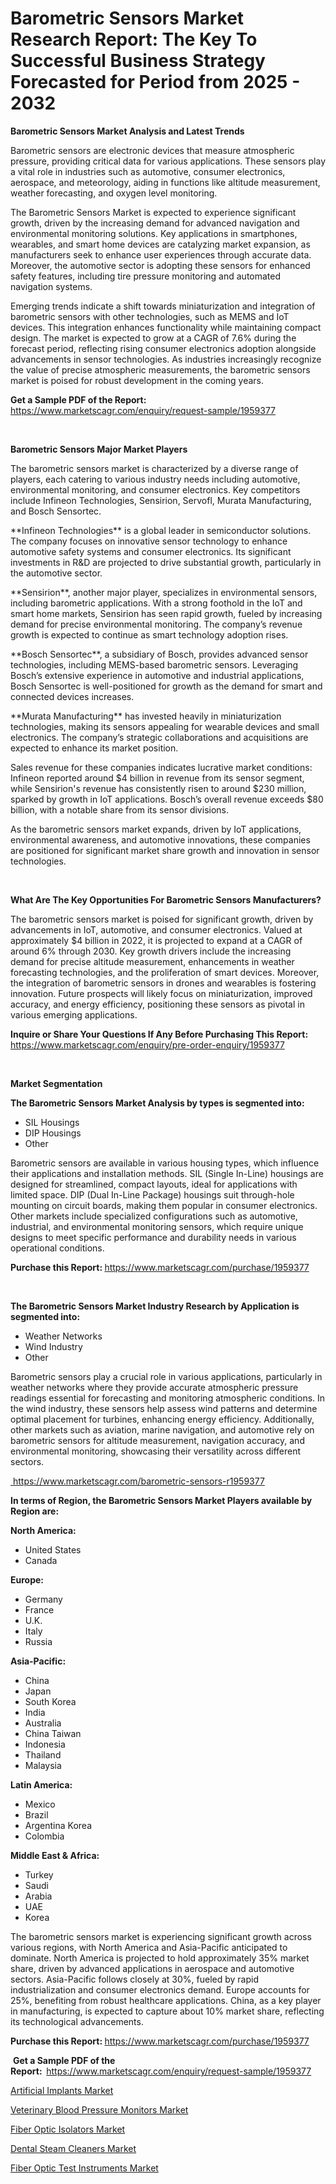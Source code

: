<p><h1>Barometric Sensors Market Research Report: The Key To Successful Business Strategy Forecasted for Period from 2025 - 2032</h1></p><p><strong>Barometric Sensors Market Analysis and Latest Trends</strong></p>
<p><p>Barometric sensors are electronic devices that measure atmospheric pressure, providing critical data for various applications. These sensors play a vital role in industries such as automotive, consumer electronics, aerospace, and meteorology, aiding in functions like altitude measurement, weather forecasting, and oxygen level monitoring.</p><p>The Barometric Sensors Market is expected to experience significant growth, driven by the increasing demand for advanced navigation and environmental monitoring solutions. Key applications in smartphones, wearables, and smart home devices are catalyzing market expansion, as manufacturers seek to enhance user experiences through accurate data. Moreover, the automotive sector is adopting these sensors for enhanced safety features, including tire pressure monitoring and automated navigation systems.</p><p>Emerging trends indicate a shift towards miniaturization and integration of barometric sensors with other technologies, such as MEMS and IoT devices. This integration enhances functionality while maintaining compact design. The market is expected to grow at a CAGR of 7.6% during the forecast period, reflecting rising consumer electronics adoption alongside advancements in sensor technologies. As industries increasingly recognize the value of precise atmospheric measurements, the barometric sensors market is poised for robust development in the coming years.</p></p>
<p><strong>Get a Sample PDF of the Report:&nbsp;</strong> <a href="https://www.marketscagr.com/enquiry/request-sample/1959377?utm_campaign=2012&utm_medium=2&utm_source=Github&utm_content=ia&utm_term=06042025&utm_id=barometric-sensors">https://www.marketscagr.com/enquiry/request-sample/1959377</a></p>
<p>&nbsp;</p>
<p><strong>Barometric Sensors Major Market Players</strong></p>
<p><p>The barometric sensors market is characterized by a diverse range of players, each catering to various industry needs including automotive, environmental monitoring, and consumer electronics. Key competitors include Infineon Technologies, Sensirion, Servofl, Murata Manufacturing, and Bosch Sensortec.</p><p>**Infineon Technologies** is a global leader in semiconductor solutions. The company focuses on innovative sensor technology to enhance automotive safety systems and consumer electronics. Its significant investments in R&D are projected to drive substantial growth, particularly in the automotive sector.</p><p>**Sensirion**, another major player, specializes in environmental sensors, including barometric applications. With a strong foothold in the IoT and smart home markets, Sensirion has seen rapid growth, fueled by increasing demand for precise environmental monitoring. The company’s revenue growth is expected to continue as smart technology adoption rises.</p><p>**Bosch Sensortec**, a subsidiary of Bosch, provides advanced sensor technologies, including MEMS-based barometric sensors. Leveraging Bosch’s extensive experience in automotive and industrial applications, Bosch Sensortec is well-positioned for growth as the demand for smart and connected devices increases.</p><p>**Murata Manufacturing** has invested heavily in miniaturization technologies, making its sensors appealing for wearable devices and small electronics. The company’s strategic collaborations and acquisitions are expected to enhance its market position.</p><p>Sales revenue for these companies indicates lucrative market conditions: Infineon reported around $4 billion in revenue from its sensor segment, while Sensirion's revenue has consistently risen to around $230 million, sparked by growth in IoT applications. Bosch’s overall revenue exceeds $80 billion, with a notable share from its sensor divisions.</p><p>As the barometric sensors market expands, driven by IoT applications, environmental awareness, and automotive innovations, these companies are positioned for significant market share growth and innovation in sensor technologies.</p></p>
<p>&nbsp;</p>
<p><strong>What Are The Key Opportunities For Barometric Sensors Manufacturers?</strong></p>
<p><p>The barometric sensors market is poised for significant growth, driven by advancements in IoT, automotive, and consumer electronics. Valued at approximately $4 billion in 2022, it is projected to expand at a CAGR of around 6% through 2030. Key growth drivers include the increasing demand for precise altitude measurement, enhancements in weather forecasting technologies, and the proliferation of smart devices. Moreover, the integration of barometric sensors in drones and wearables is fostering innovation. Future prospects will likely focus on miniaturization, improved accuracy, and energy efficiency, positioning these sensors as pivotal in various emerging applications.</p></p>
<p><strong>Inquire or Share Your Questions If Any Before Purchasing This Report:</strong> <a href="https://www.marketscagr.com/enquiry/pre-order-enquiry/1959377?utm_campaign=2012&utm_medium=2&utm_source=Github&utm_content=ia&utm_term=06042025&utm_id=barometric-sensors">https://www.marketscagr.com/enquiry/pre-order-enquiry/1959377</a></p>
<p>&nbsp;</p>
<p><strong>Market Segmentation</strong></p>
<p><strong>The Barometric Sensors Market Analysis by types is segmented into:</strong></p>
<p><ul><li>SIL Housings</li><li>DIP Housings</li><li>Other</li></ul></p>
<p><p>Barometric sensors are available in various housing types, which influence their applications and installation methods. SIL (Single In-Line) housings are designed for streamlined, compact layouts, ideal for applications with limited space. DIP (Dual In-Line Package) housings suit through-hole mounting on circuit boards, making them popular in consumer electronics. Other markets include specialized configurations such as automotive, industrial, and environmental monitoring sensors, which require unique designs to meet specific performance and durability needs in various operational conditions.</p></p>
<p><strong>Purchase this Report:&nbsp;</strong><a href="https://www.marketscagr.com/purchase/1959377?utm_campaign=2012&utm_medium=2&utm_source=Github&utm_content=ia&utm_term=06042025&utm_id=barometric-sensors">https://www.marketscagr.com/purchase/1959377</a></p>
<p>&nbsp;</p>
<p><strong>The Barometric Sensors Market Industry Research by Application is segmented into:</strong></p>
<p><ul><li>Weather Networks</li><li>Wind Industry</li><li>Other</li></ul></p>
<p><p>Barometric sensors play a crucial role in various applications, particularly in weather networks where they provide accurate atmospheric pressure readings essential for forecasting and monitoring atmospheric conditions. In the wind industry, these sensors help assess wind patterns and determine optimal placement for turbines, enhancing energy efficiency. Additionally, other markets such as aviation, marine navigation, and automotive rely on barometric sensors for altitude measurement, navigation accuracy, and environmental monitoring, showcasing their versatility across different sectors.</p></p>
<p><a href="https://www.marketscagr.com/barometric-sensors-r1959377?utm_campaign=2012&utm_medium=2&utm_source=Github&utm_content=ia&utm_term=06042025&utm_id=barometric-sensors">&nbsp;https://www.marketscagr.com/barometric-sensors-r1959377</a></p>
<p><strong>In terms of Region, the Barometric Sensors Market Players available by Region are:</strong></p>
<p>
    <p> <strong> North America: </strong>
        <ul>
            <li>United States</li>
            <li>Canada</li>
        </ul>
        </p> 
    <p> <strong> Europe: </strong>
        <ul>
            <li>Germany</li>
            <li>France</li>
            <li>U.K.</li>
            <li>Italy</li>
            <li>Russia</li>
        </ul>
        </p> 
    <p> <strong> Asia-Pacific: </strong>
        <ul>
            <li>China</li>
            <li>Japan</li>
            <li>South Korea</li>
            <li>India</li>
            <li>Australia</li>
            <li>China Taiwan</li>
            <li>Indonesia</li>
            <li>Thailand</li>
            <li>Malaysia</li>
        </ul>
        </p> 
    <p> <strong> Latin America: </strong>
        <ul>
            <li>Mexico</li>
            <li>Brazil</li>
            <li>Argentina Korea</li>
            <li>Colombia</li>
        </ul>
        </p> 
    <p> <strong> Middle East & Africa: </strong>
        <ul>
            <li>Turkey</li>
            <li>Saudi</li>
            <li>Arabia</li>
            <li>UAE</li>
            <li>Korea</li>
        </ul>
    </p>
    </p>
<p><p>The barometric sensors market is experiencing significant growth across various regions, with North America and Asia-Pacific anticipated to dominate. North America is projected to hold approximately 35% market share, driven by advanced applications in aerospace and automotive sectors. Asia-Pacific follows closely at 30%, fueled by rapid industrialization and consumer electronics demand. Europe accounts for 25%, benefiting from robust healthcare applications. China, as a key player in manufacturing, is expected to capture about 10% market share, reflecting its technological advancements.</p></p>
<p><strong>Purchase this Report: </strong><a href="https://www.marketscagr.com/purchase/1959377?utm_campaign=2012&utm_medium=2&utm_source=Github&utm_content=ia&utm_term=06042025&utm_id=barometric-sensors">https://www.marketscagr.com/purchase/1959377</a></p>
<p>&nbsp;<strong>Get a Sample PDF of the Report:&nbsp;&nbsp;</strong><a href="https://www.marketscagr.com/enquiry/request-sample/1959377?utm_campaign=2012&utm_medium=2&utm_source=Github&utm_content=ia&utm_term=06042025&utm_id=barometric-sensors">https://www.marketscagr.com/enquiry/request-sample/1959377</a></p>
<p><strong></strong></p>
<p><p><a href="https://www.linkedin.com/pulse/competitive-landscape-artificial-implants-market-strong-qfbke?utm_campaign=2012&utm_medium=2&utm_source=Github&utm_content=ia&utm_term=06042025&utm_id=barometric-sensors">Artificial Implants Market</a></p><p><a href="https://www.linkedin.com/pulse/veterinary-blood-pressure-monitors-market-overview-forecasted-bhqdf?utm_campaign=2012&utm_medium=2&utm_source=Github&utm_content=ia&utm_term=06042025&utm_id=barometric-sensors">Veterinary Blood Pressure Monitors Market</a></p><p><a href="https://github.com/gaiusmelyna/Market-Research-Report-List-1/blob/main/fiber-optic-isolators-market.md?utm_campaign=2012&utm_medium=2&utm_source=Github&utm_content=ia&utm_term=06042025&utm_id=barometric-sensors">Fiber Optic Isolators Market</a></p><p><a href="https://www.linkedin.com/pulse/global-dental-steam-cleaners-market-research-report-forecasted-4ng2f?utm_campaign=2012&utm_medium=2&utm_source=Github&utm_content=ia&utm_term=06042025&utm_id=barometric-sensors">Dental Steam Cleaners Market</a></p><p><a href="https://github.com/pupunhez/Market-Research-Report-List-1/blob/main/fiber-optic-test-instruments-market.md?utm_campaign=2012&utm_medium=2&utm_source=Github&utm_content=ia&utm_term=06042025&utm_id=barometric-sensors">Fiber Optic Test Instruments Market</a></p></p>